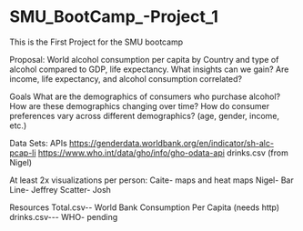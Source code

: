 # SMU_BootCamp_-Project_1
This is the First Project for the SMU bootcamp 

Proposal:
World alcohol consumption per capita by Country and type of alcohol compared to GDP, life expectancy.
What insights can we gain? Are income, life expectancy,  and alcohol consumption correlated?

Goals
What are the demographics of consumers who purchase alcohol?
How are these demographics changing over time?
How do consumer preferences vary across different demographics? (age, gender, income, etc.)


Data Sets:
APIs
https://genderdata.worldbank.org/en/indicator/sh-alc-pcap-li
https://www.who.int/data/gho/info/gho-odata-api
drinks.csv (from Nigel)

At least 2x visualizations per person:
Caite- maps and heat maps
Nigel- Bar
Line- Jeffrey
Scatter- Josh


Resources
Total.csv-- World Bank Consumption Per Capita (needs http) 
drinks.csv---
WHO- pending

